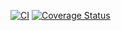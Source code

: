 [![CI](https://github.com/dzhovi/repositories-reasoner/actions/workflows/ci.yml/badge.svg)](https://github.com/dzhovi/repositories-reasoner/actions/workflows/ci.yml)
[![Coverage Status](https://github.com/dzhovi/repositories-reasoner/badge.svg?branch=main)](https://github.com/dzhovi/repositories-reasoner?branch=main)
